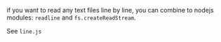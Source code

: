 if you want to read any text files line by line, you can combine to nodejs modules: `readline` and `fs.createReadStream`.

See `line.js`
